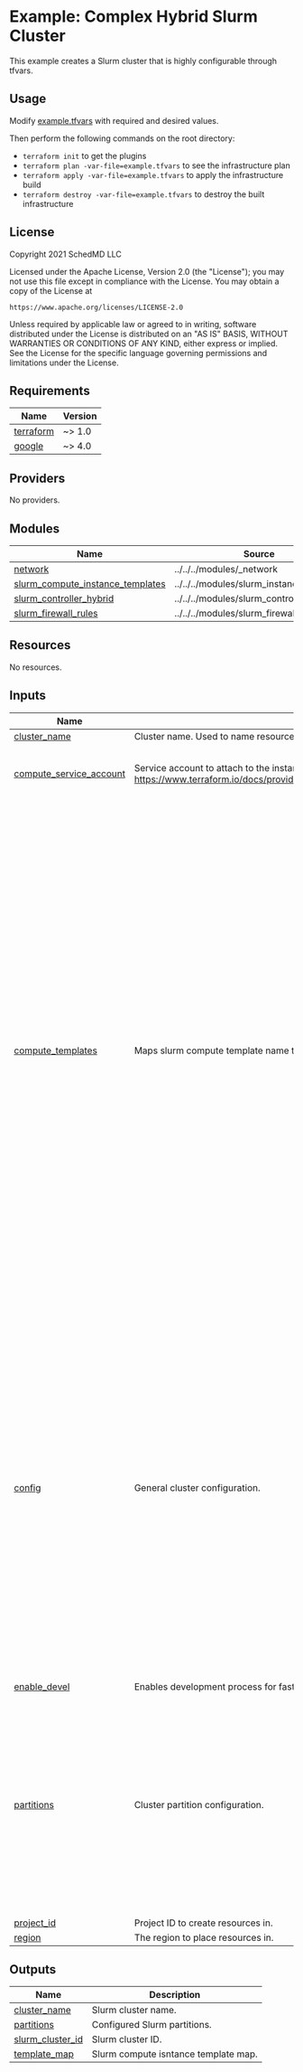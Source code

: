 # Example: Complex Hybrid Slurm Cluster

This example creates a Slurm cluster that is highly configurable through tfvars.

## Usage

Modify [example.tfvars](./example.tfvars) with required and desired values.

Then perform the following commands on the root directory:

- `terraform init` to get the plugins
- `terraform plan -var-file=example.tfvars` to see the infrastructure plan
- `terraform apply -var-file=example.tfvars` to apply the infrastructure build
- `terraform destroy -var-file=example.tfvars` to destroy the built infrastructure

## License

<!-- BEGINNING OF PRE-COMMIT-TERRAFORM DOCS HOOK -->
Copyright 2021 SchedMD LLC

Licensed under the Apache License, Version 2.0 (the "License");
you may not use this file except in compliance with the License.
You may obtain a copy of the License at

    https://www.apache.org/licenses/LICENSE-2.0

Unless required by applicable law or agreed to in writing, software
distributed under the License is distributed on an "AS IS" BASIS,
WITHOUT WARRANTIES OR CONDITIONS OF ANY KIND, either express or implied.
See the License for the specific language governing permissions and
limitations under the License.

## Requirements

| Name | Version |
|------|---------|
| <a name="requirement_terraform"></a> [terraform](#requirement\_terraform) | ~> 1.0 |
| <a name="requirement_google"></a> [google](#requirement\_google) | ~> 4.0 |

## Providers

No providers.

## Modules

| Name | Source | Version |
|------|--------|---------|
| <a name="module_network"></a> [network](#module\_network) | ../../../modules/_network | n/a |
| <a name="module_slurm_compute_instance_templates"></a> [slurm\_compute\_instance\_templates](#module\_slurm\_compute\_instance\_templates) | ../../../modules/slurm_instance_template | n/a |
| <a name="module_slurm_controller_hybrid"></a> [slurm\_controller\_hybrid](#module\_slurm\_controller\_hybrid) | ../../../modules/slurm_controller_hybrid | n/a |
| <a name="module_slurm_firewall_rules"></a> [slurm\_firewall\_rules](#module\_slurm\_firewall\_rules) | ../../../modules/slurm_firewall_rules | n/a |

## Resources

No resources.

## Inputs

| Name | Description | Type | Default | Required |
|------|-------------|------|---------|:--------:|
| <a name="input_cluster_name"></a> [cluster\_name](#input\_cluster\_name) | Cluster name. Used to name resources. | `string` | `"complex"` | no |
| <a name="input_compute_service_account"></a> [compute\_service\_account](#input\_compute\_service\_account) | Service account to attach to the instance. See<br>https://www.terraform.io/docs/providers/google/r/compute_instance_template.html#service_account. | <pre>object({<br>    email  = string<br>    scopes = set(string)<br>  })</pre> | <pre>{<br>  "email": null,<br>  "scopes": null<br>}</pre> | no |
| <a name="input_compute_templates"></a> [compute\_templates](#input\_compute\_templates) | Maps slurm compute template name to instance definition. | <pre>map(object({<br>    ### network ###<br>    tags = list(string)<br><br>    ### instance ###<br>    machine_type     = string<br>    min_cpu_platform = string<br>    gpu = object({<br>      type  = string<br>      count = number<br>    })<br>    shielded_instance_config = object({<br>      enable_secure_boot          = bool<br>      enable_vtpm                 = bool<br>      enable_integrity_monitoring = bool<br>    })<br>    enable_confidential_vm = bool<br>    enable_shielded_vm     = bool<br>    disable_smt            = bool<br>    preemptible            = bool<br>    labels                 = map(string)<br><br>    ### source image ###<br>    source_image_project = string<br>    source_image_family  = string<br>    source_image         = string<br><br>    ### disk ###<br>    disk_type        = string<br>    disk_size_gb     = number<br>    disk_labels      = map(string)<br>    disk_auto_delete = bool<br>    additional_disks = list(object({<br>      disk_name    = string<br>      device_name  = string<br>      auto_delete  = bool<br>      boot         = bool<br>      disk_size_gb = number<br>      disk_type    = string<br>      disk_labels  = map(string)<br>    }))<br>  }))</pre> | `{}` | no |
| <a name="input_config"></a> [config](#input\_config) | General cluster configuration. | <pre>object({<br>    cloudsql = object({<br>      server_ip = string<br>      user      = string<br>      password  = string # (sensitive)<br>      db_name   = string<br>    })<br>    jwt_key   = string<br>    munge_key = string<br>    serf_keys = list(string)<br><br>    network_storage = list(object({<br>      server_ip     = string<br>      remote_mount  = string<br>      local_mount   = string<br>      fs_type       = string<br>      mount_options = string<br>    }))<br>    login_network_storage = list(object({<br>      server_ip     = string<br>      remote_mount  = string<br>      local_mount   = string<br>      fs_type       = string<br>      mount_options = string<br>    }))<br><br>    compute_d = string<br><br>    slurm_bin_dir = string<br>    slurm_log_dir = string<br><br>    cloud_parameters = map(string)<br>  })</pre> | <pre>{<br>  "cloud_parameters": {},<br>  "cloudsql": null,<br>  "compute_d": null,<br>  "jwt_key": null,<br>  "login_network_storage": null,<br>  "munge_key": null,<br>  "network_storage": null,<br>  "serf_keys": null,<br>  "slurm_bin_dir": null,<br>  "slurm_log_dir": null<br>}</pre> | no |
| <a name="input_enable_devel"></a> [enable\_devel](#input\_enable\_devel) | Enables development process for faster iterations. NOTE: *NOT* intended for production use. | `bool` | `false` | no |
| <a name="input_partitions"></a> [partitions](#input\_partitions) | Cluster partition configuration. | <pre>map(object({<br>    zone_policy = map(string)<br>    nodes = list(object({<br>      template      = string<br>      count_static  = number<br>      count_dynamic = number<br>    }))<br>    network_storage = list(object({<br>      server_ip     = string<br>      remote_mount  = string<br>      local_mount   = string<br>      fs_type       = string<br>      mount_options = string<br>    }))<br>    exclusive        = bool<br>    placement_groups = bool<br>    conf             = map(string)<br>  }))</pre> | `{}` | no |
| <a name="input_project_id"></a> [project\_id](#input\_project\_id) | Project ID to create resources in. | `string` | n/a | yes |
| <a name="input_region"></a> [region](#input\_region) | The region to place resources in. | `string` | n/a | yes |

## Outputs

| Name | Description |
|------|-------------|
| <a name="output_cluster_name"></a> [cluster\_name](#output\_cluster\_name) | Slurm cluster name. |
| <a name="output_partitions"></a> [partitions](#output\_partitions) | Configured Slurm partitions. |
| <a name="output_slurm_cluster_id"></a> [slurm\_cluster\_id](#output\_slurm\_cluster\_id) | Slurm cluster ID. |
| <a name="output_template_map"></a> [template\_map](#output\_template\_map) | Slurm compute isntance template map. |
<!-- END OF PRE-COMMIT-TERRAFORM DOCS HOOK -->
